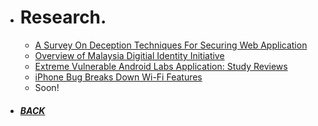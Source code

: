 *  # Research.

   - [A Survey On Deception Techniques For Securing Web Application](https://www.researchgate.net/publication/335499433_A_Survey_on_Deception_Techniques_for_Securing_Web_Application)
   - [Overview of Malaysia Digitial Identity Initiative](https://www.cybersecurity.my/data/content_files/12/2090.pdf)
   - [Extreme Vulnerable Android Labs Application: Study Reviews](https://hakin9.org/product/socmint-for-hackers/)
   - [iPhone Bug Breaks Down Wi-Fi Features](https://www.cybersecurity.my/data/content_files/12/2246.pdf)
   - Soon!
*  ##### [BACK](/index.html "Back to Homepage")
